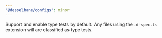 ```yaml
---
"@desselbane/configs": minor
---
```


Support and enable type tests by default. Any files using the `.d-spec.ts` extension will are classified as type tests.
